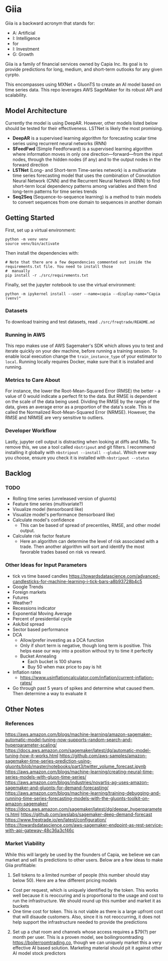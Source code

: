 # Giia
Giia is a backward acronym that stands for:
- A: Artificial
- I: Intelligence
-    for
- I: Investment
- G: Growth

Giia is a family of financial services owned by Capia Inc. Its goal is to provide predictions for long, medium, and 
short-term outlooks for any given cyrpto. 

This encompasses using MXNet + GluonTS to create an AI model based on time series data. This repo leverages AWS 
SageMaker for its robust API and scalability.

## Model Architecture
Currently the model is using DeepAR. However, other models listed below should be tested for their effectiveness. 
LSTNet is likely the most promising.

- **DeepAR** is a supervised learning algorithm for forecasting scalar time series using recurrent neural networks 
  (RNN)
- **SFeedFwd** (Simple Feedforward) is a supervised learning algorithm where information moves in only one 
  direction—forward—from the input nodes, through the hidden nodes (if any) and to the output nodes in the forward 
  direction
- **LSTNet** (Long- and Short-term Time-series network) is a multivariate time series forecasting model that uses the 
  combination of Convolution Neural Network (CNN) and the Recurrent Neural Network (RNN) to find short-term local 
  dependency patterns among variables and them find long-term patterns for time series trends
- **Seq2Seq** (Sequence-to-sequence learning) is a method to train models to convert sequences from one domain to 
  sequences in another domain

## Getting Started
First, set up a virtual environment:
```
python -m venv venv
source venv/bin/activate
```

Then install the dependencies with:
```
# Note that there are a few dependencies commented out inside the requirements.txt file. You need to install those 
#  manually
pip install -r ./src/requirements.txt
```

Finally, set the jupyter notebook to use the virtual environment:
```
python -m ipykernel install --user --name=capia --display-name="Capia (venv)"
```

### Datasets
To download training and test datasets, read `./src/freqtrade/README.md`

### Running in AWS
This repo makes use of AWS Sagemaker's SDK which allows you to test and iterate quickly on your dev machine, before 
running a training session. To enable local execution change the `train_instance_type` of your estimator to `local`. 
Running locally requires Docker, make sure that it is installed and running.

### Metrics to Care About
For instance, the lower the Root-Mean-Squared Error (RMSE) the better - a value of 0 would indicate a perfect fit to the
data. But RMSE is dependent on the scale of the data being used. Dividing the RMSE by the range of the data, gives an
average error as a proportion of the data's scale. This is called the Normalized Root-Mean-Squared Error (NRMSE).
However, the RMSE and NRMSE are very sensitive to outliers.

### Developer Workflow
Lastly, jupyter cell output is distracting when looking at diffs and MRs. To remove this, we use a tool called 
`nbstripout` and git filters. I recommend installing it globally with `nbstripout --install --global`. Which ever way 
you choose, ensure you check it is installed with `nbstripout --status`

## Backlog
### TODO
- Rolling time series (unreleased version of gluonts)
- Feature time series (multivariate?)
- Visualize model (tensorboard like)
- Visualize model's performance (tensorboard like)
- Calculate model's confidence
  - This can be based of spread of precentiles, RMSE, and other model output.
- Calculate risk factor feature
  - Here an algorithm can determine the level of risk associated with a trade. Then another algorithm will sort
and identify the most favorable trades based on risk vs reward.

### Other Ideas for Input Parameters
- tick vs time based candles https://towardsdatascience.com/advanced-candlesticks-for-machine-learning-i-tick-bars-a8b93728b4c5
- Google Trends
- Foreign markets
- Futures
- Weather?
- Recessions indicator
- Exponential Moving Average
- Percent of presidential cycle
- Ask/bid spread
- Sector based performance
- DCA
  - Allow/prefer investing as a DCA function
  - Only if short term is negative, though long term is positive. This helps ease our way into a position without try to time it perfectly
  - Bucket Annealing
    - Each bucket is 100 shares
    - Buy 50 when max price to pay is hit
- Inflation rates
  - https://www.usinflationcalculator.com/inflation/current-inflation-rates/
- Go through past 5 years of spikes and determine what caused them. Then determine a way to evaluate it

## Other Notes
### References
https://aws.amazon.com/blogs/machine-learning/amazon-sagemaker-automatic-model-tuning-now-supports-random-search-and-hyperparameter-scaling/
https://docs.aws.amazon.com/sagemaker/latest/dg/automatic-model-tuning-how-it-works.html
https://github.com/aws-samples/amazon-sagemaker-time-series-prediction-using-gluonts/blob/master/notebooks/part3/twitter_volume_forecast.ipynb
https://aws.amazon.com/blogs/machine-learning/creating-neural-time-series-models-with-gluon-time-series/
https://aws.amazon.com/blogs/industries/novartis-ag-uses-amazon-sagemaker-and-gluonts-for-demand-forecasting/
https://aws.amazon.com/blogs/machine-learning/training-debugging-and-running-time-series-forecasting-models-with-the-gluonts-toolkit-on-amazon-sagemaker/
https://docs.aws.amazon.com/sagemaker/latest/dg/deepar_hyperparameters.html
https://github.com/awslabs/sagemaker-deep-demand-forecast
https://www.freqtrade.io/en/latest/configuration/
https://towardsdatascience.com/aws-sagemaker-endpoint-as-rest-service-with-api-gateway-48c36a3cf46c

### Market Viability
While this will largely be used by the founders of Capia, we believe we can market and sell its predictions to other 
users. Below are a few ideas to make Giia profitiable:
1) Sell tokens to a limited number of people (this number should stay below 50). Here are a few different pricing models
  - Cost per request, which is uniquely identified by the token. This works well because it is reoccuring and is 
  proportional to the usage and cost to run the infrastructure. We should round up this number and market it as buckets
  - One time cost for token. This is not viable as there is a large upfront cost that will disaude customers. Also, 
  since it is not reoccurring, it does not help support the infrastructure needed to provide the predictions
2) Set up a chat room and channels whose access requires a $79(?) per month per user. This is a proven model, see
boilingroomtrading https://boilerroomtrading.co, though we can uniquely market this a very effective AI based solution.
Marketing material should pit it against other AI model stock predictors

